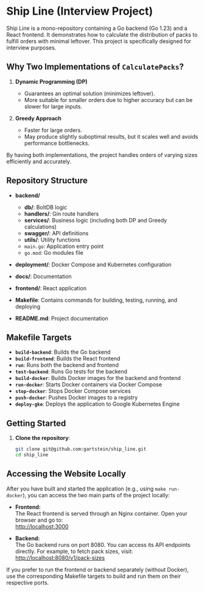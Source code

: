 # Ship Line (Interview Project)

Ship Line is a mono-repository containing a Go backend (Go 1.23) and a React frontend. It demonstrates how to calculate the distribution of packs to fulfill orders with minimal leftover. This project is specifically designed for interview purposes.

## Why Two Implementations of `CalculatePacks`?

1. **Dynamic Programming (DP)**
    - Guarantees an optimal solution (minimizes leftover).
    - More suitable for smaller orders due to higher accuracy but can be slower for large inputs.

2. **Greedy Approach**
    - Faster for large orders.
    - May produce slightly suboptimal results, but it scales well and avoids performance bottlenecks.

By having both implementations, the project handles orders of varying sizes efficiently and accurately.

## Repository Structure

- **backend/**
    - **db/**: BoltDB logic
    - **handlers/**: Gin route handlers
    - **services/**: Business logic (including both DP and Greedy calculations)
    - **swagger/**: API definitions
    - **utils/**: Utility functions
    - `main.go`: Application entry point
    - `go.mod`: Go modules file

- **deployment/**: Docker Compose and Kubernetes configuration
- **docs/**: Documentation
- **frontend/**: React application
- **Makefile**: Contains commands for building, testing, running, and deploying
- **README.md**: Project documentation

## Makefile Targets

- **`build-backend`**: Builds the Go backend
- **`build-frontend`**: Builds the React frontend
- **`run`**: Runs both the backend and frontend
- **`test-backend`**: Runs Go tests for the backend
- **`build-docker`**: Builds Docker images for the backend and frontend
- **`run-docker`**: Starts Docker containers via Docker Compose
- **`stop-docker`**: Stops Docker Compose services
- **`push-docker`**: Pushes Docker images to a registry
- **`deploy-gke`**: Deploys the application to Google Kubernetes Engine

## Getting Started

1. **Clone the repository**:
   ```bash
   git clone git@github.com:gartstein/ship_line.git
   cd ship_line

## Accessing the Website Locally

After you have built and started the application (e.g., using `make run-docker`), you can access the two main parts of the project locally:

- **Frontend:**  
  The React frontend is served through an Nginx container. Open your browser and go to:  
  [http://localhost;3000](http://localhost:3000)

- **Backend:**  
  The Go backend runs on port 8080. You can access its API endpoints directly. For example, to fetch pack sizes, visit:  
  [http://localhost:8080/v1/pack-sizes](http://localhost:8080/v1/pack-sizes)

If you prefer to run the frontend or backend separately (without Docker), use the corresponding Makefile targets to build and run them on their respective ports.